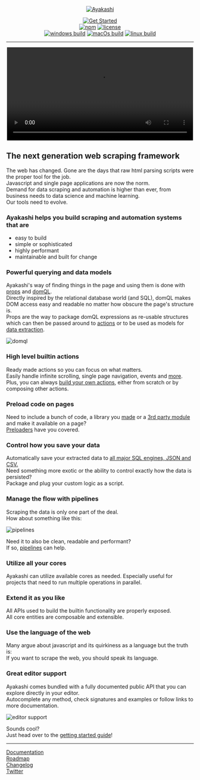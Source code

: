 <p align="center"><a href="https://ayakashi.io" target="_blank" rel="noopener noreferrer"><img src="https://ayakashi.io/assets/img/logo_cropped.png" alt="Ayakashi"></a></p>

<p align="center">
  <a href="https://ayakashi.io/docs/getting_started"><img src="https://img.shields.io/badge/Get-Started-brightgreen.svg" alt="Get Started"></a>
  <br/>
  <a href="https://www.npmjs.com/package/ayakashi"><img src="https://img.shields.io/npm/v/ayakashi.svg?label=version" alt="npm"></a>
  <a href="https://github.com/ayakashi-io/ayakashi/blob/master/LICENSE"><img src="https://img.shields.io/npm/l/ayakashi.svg" alt="license"></a>
  <br/>
  <a href="https://dev.azure.com/zisismaras/Ayakashi.io/_build?definitionId=12"><img src="https://img.shields.io/azure-devops/build/zisismaras/1566a1eb-ef19-4a56-b3f9-0b8cf919dfcb/12/master.svg?label=Windows" alt="windows build"></a>
  <a href="https://dev.azure.com/zisismaras/Ayakashi.io/_build?definitionId=11"><img src="https://img.shields.io/azure-devops/build/zisismaras/1566a1eb-ef19-4a56-b3f9-0b8cf919dfcb/11/master.svg?label=macOS" alt="macOs build"></a>
  <a href="https://dev.azure.com/zisismaras/Ayakashi.io/_build?definitionId=10"><img src="https://img.shields.io/azure-devops/build/zisismaras/1566a1eb-ef19-4a56-b3f9-0b8cf919dfcb/10/master.svg?label=Linux" alt="linux build"></a>
</p>

<hr/>

<p align="center">
    <video src="https://ayakashi.io/assets/img/ayakashi_demo.mp4" width="500" controls preload></video>
</p>

## The next generation web scraping framework

The web has changed. Gone are the days that raw html parsing scripts were the proper tool for the job.  
Javascript and single page applications are now the norm.  
Demand for data scraping and automation is higher than ever,
from business needs to data science and machine learning.  
Our tools need to evolve.

### Ayakashi helps you build scraping and automation systems that are

* easy to build
* simple or sophisticated
* highly performant
* maintainable and built for change

### Powerful querying and data models

Ayakashi's way of finding things in the page and using them is done with [props](https://ayakashi.io/docs/guide/tour.html#props)
and [domQL](https://ayakashi.io/docs/guide/querying-with-domql.html).  
Directly inspired by the relational database world (and SQL), domQL makes
DOM access easy and readable no matter how obscure the page's structure is.  
Props are the way to package domQL expressions as re-usable structures which
can then be passed around to [actions](https://ayakashi.io/docs/guide/tour.html#actions) or to be used as models for [data
extraction](https://ayakashi.io/docs/guide/data-extraction.html).    

![domql](https://ayakashi.io/assets/img/domql.png)

### High level builtin actions

Ready made actions so you can focus on what matters.  
Easily handle infinite scrolling, single page navigation, events
and [more](https://ayakashi.io/docs/reference/builtin-actions.html).  
Plus, you can always [build your own actions](https://ayakashi.io/docs/advanced/creating-your-own-actions.html),
either from scratch or by composing other actions.

### Preload code on pages

Need to include a bunch of code, a library you [made](https://ayakashi.io/docs/advanced/creating-your-own-preloaders.html)
or a [3rd party module](https://ayakashi.io/docs/going_deeper/loading-libraries-as-preloaders.html)
and make it available on a page?  
[Preloaders](https://ayakashi.io/docs/guide/tour.html#preloaders) have you covered.

### Control how you save your data

Automatically save your extracted data
to [all major SQL engines, JSON and CSV.](https://ayakashi.io/docs/guide/builtin-saving-scripts.html)  
Need something more exotic or the ability to control exactly how the data is persisted?  
Package and plug your custom logic as a script.

### Manage the flow with pipelines

Scraping the data is only one part of the deal.  
How about something like this:  

![pipelines](https://ayakashi.io/assets/img/diagram.png)

Need it to also be clean, readable and performant?  
If so, [pipelines](https://ayakashi.io/docs/guide/tour.html#pipelines) can help.

### Utilize all your cores

Ayakashi can utilize available cores as needed. Especially useful for projects that need
to run multiple operations in parallel.

### Extend it as you like

All APIs used to build the builtin functionality are properly exposed.  
All core entities are composable and extensible.

### Use the language of the web

Many argue about javascript and its quirkiness as a language but the truth is:  
If you want to scrape the web, you should speak its language.

### Great editor support

Ayakashi comes bundled with a fully documented public API that you can explore
directly in your editor.  
Autocomplete any method, check signatures and examples or follow links to more documentation.  

![editor support](https://ayakashi.io/assets/img/editor.png)

Sounds cool?  
Just head over to the [getting started guide](https://ayakashi.io/docs/getting_started)!

<hr/>

[Documentation](https://ayakashi.io/docs/getting_started)  
[Roadmap](https://github.com/ayakashi-io/ayakashi/milestones)  
[Changelog](https://changelog.ayakashi.io/)  
[Twitter](https://twitter.com/ayakashi_io)